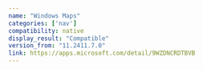 ```yaml
---
name: "Windows Maps"
categories: ['nav']
compatibility: native
display_result: "Compatible"
version_from: "11.2411.7.0"
link: https://apps.microsoft.com/detail/9WZDNCRDTBVB
---
```

